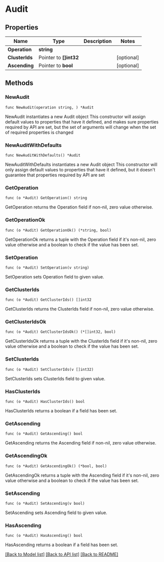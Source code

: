 # Audit

## Properties

Name | Type | Description | Notes
------------ | ------------- | ------------- | -------------
**Operation** | **string** |  | 
**ClusterIds** | Pointer to **[]int32** |  | [optional] 
**Ascending** | Pointer to **bool** |  | [optional] 

## Methods

### NewAudit

`func NewAudit(operation string, ) *Audit`

NewAudit instantiates a new Audit object
This constructor will assign default values to properties that have it defined,
and makes sure properties required by API are set, but the set of arguments
will change when the set of required properties is changed

### NewAuditWithDefaults

`func NewAuditWithDefaults() *Audit`

NewAuditWithDefaults instantiates a new Audit object
This constructor will only assign default values to properties that have it defined,
but it doesn't guarantee that properties required by API are set

### GetOperation

`func (o *Audit) GetOperation() string`

GetOperation returns the Operation field if non-nil, zero value otherwise.

### GetOperationOk

`func (o *Audit) GetOperationOk() (*string, bool)`

GetOperationOk returns a tuple with the Operation field if it's non-nil, zero value otherwise
and a boolean to check if the value has been set.

### SetOperation

`func (o *Audit) SetOperation(v string)`

SetOperation sets Operation field to given value.


### GetClusterIds

`func (o *Audit) GetClusterIds() []int32`

GetClusterIds returns the ClusterIds field if non-nil, zero value otherwise.

### GetClusterIdsOk

`func (o *Audit) GetClusterIdsOk() (*[]int32, bool)`

GetClusterIdsOk returns a tuple with the ClusterIds field if it's non-nil, zero value otherwise
and a boolean to check if the value has been set.

### SetClusterIds

`func (o *Audit) SetClusterIds(v []int32)`

SetClusterIds sets ClusterIds field to given value.

### HasClusterIds

`func (o *Audit) HasClusterIds() bool`

HasClusterIds returns a boolean if a field has been set.

### GetAscending

`func (o *Audit) GetAscending() bool`

GetAscending returns the Ascending field if non-nil, zero value otherwise.

### GetAscendingOk

`func (o *Audit) GetAscendingOk() (*bool, bool)`

GetAscendingOk returns a tuple with the Ascending field if it's non-nil, zero value otherwise
and a boolean to check if the value has been set.

### SetAscending

`func (o *Audit) SetAscending(v bool)`

SetAscending sets Ascending field to given value.

### HasAscending

`func (o *Audit) HasAscending() bool`

HasAscending returns a boolean if a field has been set.


[[Back to Model list]](../README.md#documentation-for-models) [[Back to API list]](../README.md#documentation-for-api-endpoints) [[Back to README]](../README.md)


